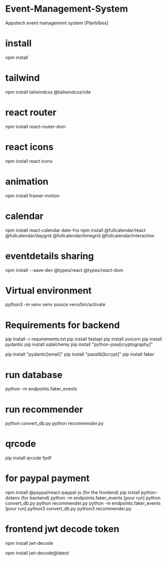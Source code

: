 # Event-Management-System
Appstech event management system [PlanVibes]

# install
npm install

# tailwind
npm install tailwindcss @tailwindcss/vite

# react router
npm install react-router-dom

# react icons
npm install react icons

# animation
npm install framer-motion

# calendar
npm install react-calendar date-fns
npm install @fullcalendar/react @fullcalendar/daygrid @fullcalendar/timegrid @fullcalendar/interaction

# eventdetails sharing
npm install --save-dev @types/react @types/react-dom


# Virtual environment
python3 -m venv venv 
source venv/bin/activate

# Requirements for backend
pip install -r requirements.txt
pip install fastapi
pip install uvicorn
pip install pydantic
pip install sqlalchemy
pip install "python-jose[cryptography]"

pip install "pydantic[email]"
pip install "passlib[bcrypt]"
pip install faker

# run database
python -m endpoints.faker_events 

# run recommender
python convert_db.py
python recommender.py

# qrcode
pip install qrcode fpdf


# for paypal payment
npm install @paypal/react-paypal-js   (for the frontend)
pip install python-dotenv  (for backend)
python -m endpoints.faker_events [pour run]
python convert_db.py
python recommender.py
python -m endpoints.faker_events [pour run]
python3 convert_db.py
python3 recommender.py

# frontend jwt decode token 
npm install jwt-decode 
<!-- ou encore -->
npm install jwt-decode@latest

